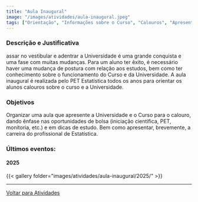 ```yaml
---
title: "Aula Inaugural"
image: "/images/atividades/aula-inaugural.jpeg"
tags: ["Orientação", "Informações sobre o Curso", "Calouros", "Apresentação da Universidade", "Dicas de Estudo", "Divulgação"]
---
```

  
### **Descrição e Justificativa**
  
assar no vestibular e adentrar a Universidade é uma grande conquista e uma fase com muitas mudanças. Para um aluno ter êxito, é necessário haver uma mudança de postura com relação aos estudos, bem como ter conhecimento sobre o funcionamento do Curso e da Universidade. A aula inaugural é realizada pelo PET Estatística todos os anos para orientar os alunos calouros sobre o curso e a Universidade.

### **Objetivos**

Organizar uma aula que apresente a Universidade e o Curso para o calouro, dando ênfase nas oportunidades de bolsa (iniciação científica, PET, monitoria, etc.) e em dicas de estudo. Bem como apresentar, brevemente, a carreira do profissional de Estatística.

### Últimos eventos:

#### 2025

{{< gallery folder="images/atividades/aula-inaugural/2025/" >}}

---
[Voltar para Atividades](/atividades/)